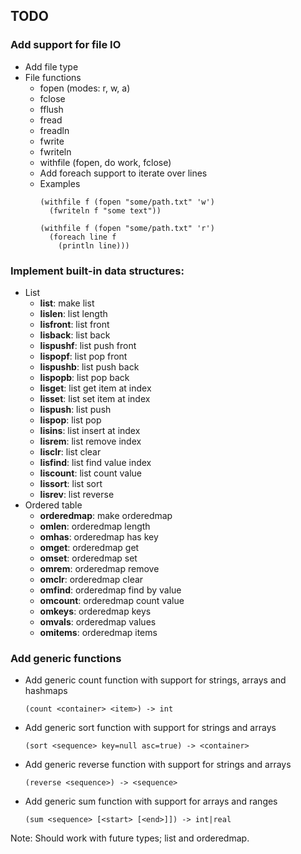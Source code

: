 ## TODO

### Add support for file IO
- Add file type
- File functions
  - fopen (modes: r, w, a)
  - fclose
  - fflush
  - fread
  - freadln
  - fwrite
  - fwriteln
  - withfile (fopen, do work, fclose)
  - Add foreach support to iterate over lines
  - Examples
    ```
    (withfile f (fopen "some/path.txt" 'w')
      (fwriteln f "some text"))

    (withfile f (fopen "some/path.txt" 'r')
      (foreach line f
        (println line)))
    ```

### Implement built-in data structures:
- List
  - **list**: make list
  - **lislen**: list length
  - **lisfront**: list front
  - **lisback**: list back
  - **lispushf**: list push front
  - **lispopf**: list pop front
  - **lispushb**: list push back
  - **lispopb**: list pop back
  - **lisget**: list get item at index
  - **lisset**: list set item at index
  - **lispush**: list push
  - **lispop**: list pop
  - **lisins**: list insert at index
  - **lisrem**: list remove index
  - **lisclr**: list clear
  - **lisfind**: list find value index
  - **liscount**: list count value
  - **lissort**: list sort
  - **lisrev**: list reverse
- Ordered table
  - **orderedmap**: make orderedmap
  - **omlen**: orderedmap length
  - **omhas**: orderedmap has key
  - **omget**: orderedmap get
  - **omset**: orderedmap set
  - **omrem**: orderedmap remove
  - **omclr**: orderedmap clear
  - **omfind**: orderedmap find by value
  - **omcount**: orderedmap count value
  - **omkeys**: orderedmap keys
  - **omvals**: orderedmap values
  - **omitems**: orderedmap items

### Add generic functions
- Add generic count function with support for strings, arrays and hashmaps
  ```
  (count <container> <item>) -> int
  ```
- Add generic sort function with support for strings and arrays
  ```
  (sort <sequence> key=null asc=true) -> <container>
  ```
- Add generic reverse function with support for strings and arrays
  ```
  (reverse <sequence>) -> <sequence>
  ```
- Add generic sum function with support for arrays and ranges
  ```
  (sum <sequence> [<start> [<end>]]) -> int|real
  ```
Note: Should work with future types; list and orderedmap.
